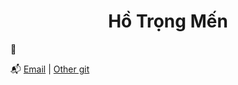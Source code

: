 <h1 align="center">Hồ Trọng Mến</h1> 👋

📬  [Email](mailto:htm2810002@gmail.com) | [Other git](https://github.com/tMen8602)


<!--
**TrongMen/TrongMen** is a ✨ _special_ ✨ repository because its `README.md` (this file) appears on your GitHub profile.

Here are some ideas to get you started:

- 🔭 I’m currently working on ...
- 🌱 I’m currently learning ...
- 👯 I’m looking to collaborate on ...
- 🤔 I’m looking for help with ...
- 💬 Ask me about ...
- 📫 How to reach me: ...
- 😄 Pronouns: ...
- ⚡ Fun fact: ...
-->
